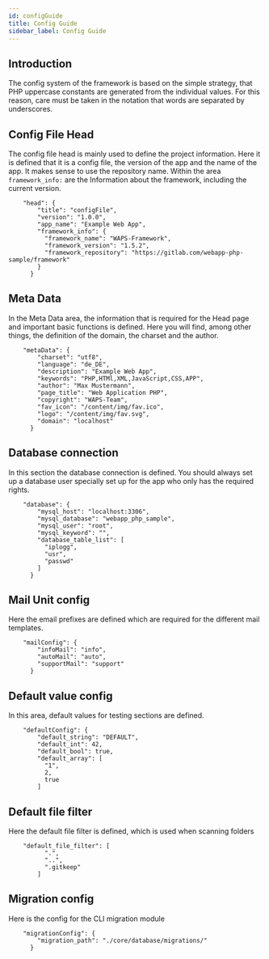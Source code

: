 ```yaml
---
id: configGuide
title: Config Guide
sidebar_label: Config Guide
---
```


## Introduction

The config system of the framework is based on the simple strategy,
that PHP uppercase constants are generated from the individual values.
For this reason, care must be taken in the notation that words are separated by underscores.

## Config File Head

The config file head is mainly used to define the project information.
Here it is defined that it is a config file, the version of the app and the name of the app.
It makes sense to use the repository name. Within the area `framework_info:` are the
Information about the framework, including the current version.

        "head": {
            "title": "configFile",
            "version": "1.0.0",
            "app_name": "Example Web App",
            "framework_info": {
              "framework_name": "WAPS-Framework",
              "framework_version": "1.5.2",
              "framework_repository": "https://gitlab.com/webapp-php-sample/framework"
            }
          }
          
## Meta Data

In the Meta Data area, the information that is required for the Head page and important basic functions is defined.
Here you will find, among other things, the definition of the domain, the charset and the author.

        "metaData": {
            "charset": "utf8",
            "language": "de_DE",
            "description": "Example Web App",
            "keywords": "PHP,HTMl,XML,JavaScript,CSS,APP",
            "author": "Max Mustermann",
            "page_title": "Web Application PHP",
            "copyright": "WAPS-Team",
            "fav_icon": "/content/img/fav.ico",
            "logo": "/content/img/fav.svg",
            "domain": "localhost"
          }
          
## Database connection

In this section the database connection is defined.
You should always set up a database user specially set up for the app who only has the required rights.

        "database": {
            "mysql_host": "localhost:3306",
            "mysql_database": "webapp_php_sample",
            "mysql_user": "root",
            "mysql_keyword": "",
            "database_table_list": [
              "iplogg",
              "usr",
              "passwd"
            ]
          }
          
## Mail Unit config

Here the email prefixes are defined which are required for the different mail templates.

        "mailConfig": {
            "infoMail": "info",
            "autoMail": "auto",
            "supportMail": "support"
          }
          
## Default value config

In this area, default values for testing sections are defined.

        "defaultConfig": {
            "default_string": "DEFAULT",
            "default_int": 42,
            "default_bool": true,
            "default_array": [
              "1",
              2,
              true
            ]
            
## Default file filter

Here the default file filter is defined, which is used when scanning folders

        "default_file_filter": [
              ".",
              "..",
              ".gitkeep"
            ]
            
## Migration config

Here is the config for the CLI migration module

        "migrationConfig": {
            "migration_path": "./core/database/migrations/"
          }
